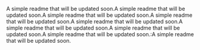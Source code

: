 A simple readme that will be updated soon.A simple readme that will be updated soon.A simple readme that will be updated soon.A simple readme that will be updated soon.A simple readme that will be updated soon.A simple readme that will be updated soon.A simple readme that will be updated soon.A simple readme that will be updated soon.:A simple readme that will be updated soon.
